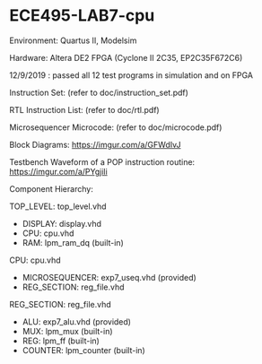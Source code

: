 # ECE495-LAB7-cpu

Environment: Quartus II, Modelsim

Hardware: Altera DE2 FPGA (Cyclone II 2C35, EP2C35F672C6)

12/9/2019 : passed all 12 test programs in simulation and on FPGA

Instruction Set: (refer to doc/instruction_set.pdf)

RTL Instruction List: (refer to doc/rtl.pdf)

Microsequencer Microcode: (refer to doc/microcode.pdf)

Block Diagrams: https://imgur.com/a/GFWdIvJ

Testbench Waveform of a POP instruction routine: https://imgur.com/a/PYgjili

Component Hierarchy:

TOP_LEVEL: top_level.vhd
  - DISPLAY: display.vhd
  - CPU: cpu.vhd
  - RAM: lpm_ram_dq (built-in)
  
CPU: cpu.vhd
  - MICROSEQUENCER: exp7_useq.vhd (provided)
  - REG_SECTION: reg_file.vhd
  
REG_SECTION: reg_file.vhd
  - ALU: exp7_alu.vhd (provided)
  - MUX: lpm_mux (built-in)
  - REG: lpm_ff (built-in)
  - COUNTER: lpm_counter (built-in)

